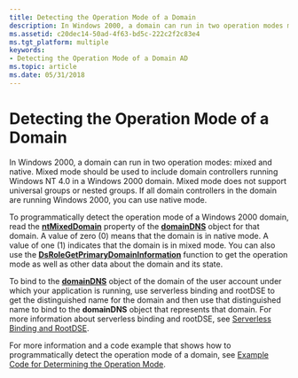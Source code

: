 ```yaml
---
title: Detecting the Operation Mode of a Domain
description: In Windows 2000, a domain can run in two operation modes mixed and native.
ms.assetid: c20dec14-50ad-4f63-bd5c-222c2f2c83e4
ms.tgt_platform: multiple
keywords:
- Detecting the Operation Mode of a Domain AD
ms.topic: article
ms.date: 05/31/2018
---
```


# Detecting the Operation Mode of a Domain

In Windows 2000, a domain can run in two operation modes: mixed and native. Mixed mode should be used to include domain controllers running Windows NT 4.0 in a Windows 2000 domain. Mixed mode does not support universal groups or nested groups. If all domain controllers in the domain are running Windows 2000, you can use native mode.

To programmatically detect the operation mode of a Windows 2000 domain, read the [**ntMixedDomain**](https://docs.microsoft.com/windows/desktop/ADSchema/a-ntmixeddomain) property of the [**domainDNS**](https://docs.microsoft.com/windows/desktop/ADSchema/c-domaindns) object for that domain. A value of zero (0) means that the domain is in native mode. A value of one (1) indicates that the domain is in mixed mode. You can also use the [**DsRoleGetPrimaryDomainInformation**](/windows/desktop/api/Dsrole/nf-dsrole-dsrolegetprimarydomaininformation) function to get the operation mode as well as other data about the domain and its state.

To bind to the [**domainDNS**](https://docs.microsoft.com/windows/desktop/ADSchema/c-domaindns) object of the domain of the user account under which your application is running, use serverless binding and rootDSE to get the distinguished name for the domain and then use that distinguished name to bind to the **domainDNS** object that represents that domain. For more information about serverless binding and rootDSE, see [Serverless Binding and RootDSE](serverless-binding-and-rootdse.md).

For more information and a code example that shows how to programmatically detect the operation mode of a domain, see [Example Code for Determining the Operation Mode](example-code-for-determining-the-operation-mode.md).

 

 




